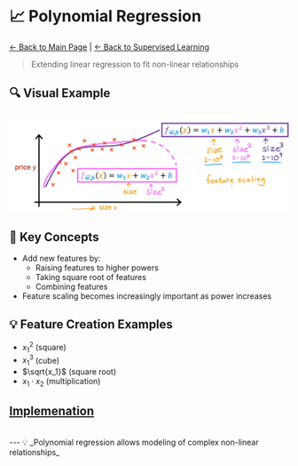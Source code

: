 # 📈 Polynomial Regression

[← Back to Main Page](../../README.md) | [← Back to Supervised Learning](../supervised_learning.md)

> Extending linear regression to fit non-linear relationships

## 🔍 Visual Example
![polynomial regression example](images/polynomial_reg_ex.png)

## 📝 Key Concepts
- Add new features by:
  - Raising features to higher powers
  - Taking square root of features
  - Combining features
- Feature scaling becomes increasingly important as power increases

## 💡 Feature Creation Examples
- $x_1^2$ (square)
- $x_1^3$ (cube)
- $\sqrt{x_1}$ (square root)
- $x_1 \cdot x_2$ (multiplication)


## [Implemenation]()

<br>
---
💡 _Polynomial regression allows modeling of complex non-linear relationships_